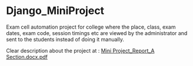 # Django_MiniProject
Exam cell automation project for college where the place, class, exam dates, exam code, session timings etc are viewed by the administrator and sent to the students instead of doing it manually.

Clear description about the project at : 
[Mini Project_Report_A Section.docx.pdf](https://github.com/KsRenu/examCellAutomation/files/8836964/Mini.Project_Report_A.Section.docx.pdf)
